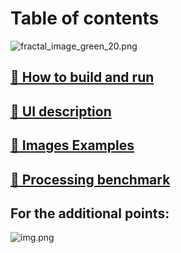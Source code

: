 # Table of contents

![fractal_image_green_20.png](assets/imaes/fractal_image_green_20.png)

## [🔗 How to build and run](./assets/md/how-to-run.md)
## [🔗 UI description](./assets/md/ui-description.md)
## [🔗 Images Examples](./assets/md/images-examples.md)
## [🔗 Processing benchmark](./assets/md/processing-benchmark.md)

## For the additional points:
![img.png](assets/imaes/img1.png)


